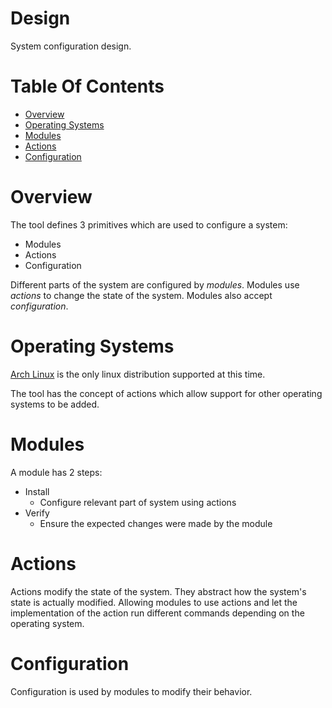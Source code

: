 # Design
System configuration design.

# Table Of Contents
- [Overview](#overview)
- [Operating Systems](#operating-systems)
- [Modules](#modules)
- [Actions](#actions)
- [Configuration](#configuration)

# Overview
The tool defines 3 primitives which are used to configure a system:

- Modules
- Actions
- Configuration

Different parts of the system are configured by *modules*. Modules use 
*actions* to change the state of the system. Modules also 
accept *configuration*.

# Operating Systems
[Arch Linux](http://archlinux.org/) is the only linux distribution supported 
at this time.  

The tool has the concept of actions which allow support for other operating systems to be added.

# Modules
A module has 2 steps:

- Install
    - Configure relevant part of system using actions
- Verify
	- Ensure the expected changes were made by the module

# Actions
Actions modify the state of the system. They abstract how the system's state is actually modified. Allowing modules to 
use actions and let the implementation of the action run different commands depending on the operating system.

# Configuration
Configuration is used by modules to modify their behavior.
